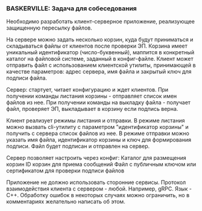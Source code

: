 ### BASKERVILLE: Задача для собеседования

Необходимо разработать клиент-серверное приложение, реализующее защищенную пересылку файлов.

На сервере можно задать несколько корзин, куда будут приниматься и складываться файлы от клиентов после проверки ЭП. Корзина имеет уникальный идентификатор (число-буквенный), маппится в конкретный каталог на файловой системе, заданный в конфиг-файле. Клиент может отправить файл с использованием клиентской утилиты, принимающей в качестве параметров: адрес сервера, имя файла и закрытый ключ для подписи файла.

Сервер: стартует, читает конфигурацию и ждет клиентов. При получении команды листания корзины - отправляет список имен файлов из нее. При получении команды на выкладку файла - получает файл, проверяет ЭП, выкладывает в корзину если подпись верна.

Клиент реализует режимы листания и отправки. В режиме листания можно вызвать cli-утилиту с параметром "идентификатор корзины" и получить с сервера список файлов из нее. В режиме отправки можно указать имя файла, идентификатор корзины и ключ для формирования подписи. Файл будет подписан и отправлен на сервер.

Сервер позволяет настроить через конфиг:
Каталог для размещения корзин
ID корзин для приема сообщений
Файл с публичным ключом или сертификатом для проверки подписи файлов

Приложение не должно использовать сторонние сервисы.
Протокол взаимодействия клиента с сервером - любой. Например, gRPC. Язык - С++. Обработку ошибок в некоторых случаях можно ограничить, но в комментариях желательно написать об этом.

